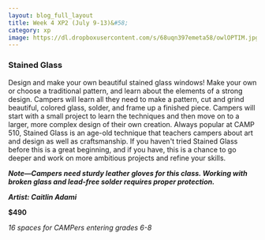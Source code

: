 ```yaml
---
layout: blog_full_layout
title: Week 4 XP2 (July 9-13)&#58; 
category: xp
image: https://dl.dropboxusercontent.com/s/68uqn397emeta58/owlOPTIM.jpg?dl=0
---
```


### Stained Glass
Design and make your own beautiful stained glass windows! Make your own or choose a traditional pattern, and learn about the elements of a strong design. Campers will learn all they need to make a pattern, cut and grind beautiful, colored glass, solder, and frame up a finished piece. Campers will start with a small project to learn the techniques and then move on to a larger, more complex design of their own creation. Always popular at CAMP 510, Stained Glass is an age-old technique that teachers campers about art and design as well as craftsmanship. If you haven't tried Stained Glass before this is a great beginning, and if you have, this is a chance to go deeper and work on more ambitious projects and refine your skills.

**_Note—Campers need sturdy leather gloves for this class.
Working with broken glass and lead-free solder requires proper protection._**

**_Artist: Caitlin Adami_**


**$490**

*16 spaces for CAMPers entering grades 6-8*
